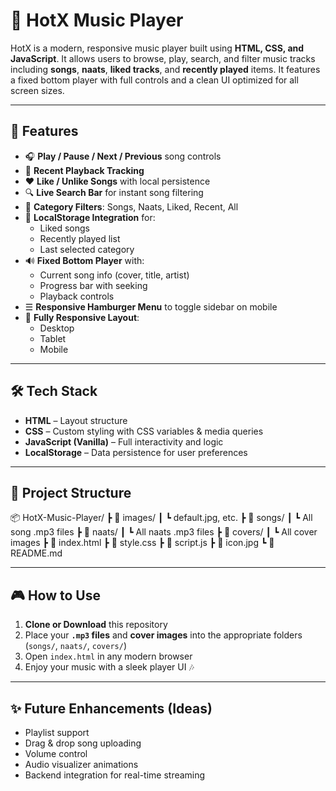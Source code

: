 # 🎵 HotX Music Player

HotX is a modern, responsive music player built using **HTML, CSS, and JavaScript**. It allows users to browse, play, search,
and filter music tracks including **songs**, **naats**, **liked tracks**, and **recently played** items.
It features a fixed bottom player with full controls and a clean UI optimized for all screen sizes.

---

## 🚀 Features

- 🎧 **Play / Pause / Next / Previous** song controls  
- 🔁 **Recent Playback Tracking**  
- ❤️ **Like / Unlike Songs** with local persistence  
- 🔍 **Live Search Bar** for instant song filtering  
- 📂 **Category Filters**: Songs, Naats, Liked, Recent, All  
- 🧠 **LocalStorage Integration** for:
    - Liked songs
    - Recently played list
    - Last selected category
- 🔊 **Fixed Bottom Player** with:
    - Current song info (cover, title, artist)
    - Progress bar with seeking
    - Playback controls
- ☰ **Responsive Hamburger Menu** to toggle sidebar on mobile  
- 📱 **Fully Responsive Layout**:
    - Desktop
    - Tablet
    - Mobile

---

## 🛠️ Tech Stack

- **HTML** – Layout structure  
- **CSS** – Custom styling with CSS variables & media queries  
- **JavaScript (Vanilla)** – Full interactivity and logic  
- **LocalStorage** – Data persistence for user preferences

---

## 📁 Project Structure

📦 HotX-Music-Player/
┣ 📁 images/
┃ ┗ default.jpg, etc.
┣ 📁 songs/
┃ ┗ All song .mp3 files
┣ 📁 naats/
┃ ┗ All naats .mp3 files
┣ 📁 covers/
┃ ┗ All cover images
┣ 📄 index.html
┣ 📄 style.css
┣ 📄 script.js
┣ 📄 icon.jpg
┗ 📄 README.md

---

## 🎮 How to Use

1. **Clone or Download** this repository  
2. Place your **`.mp3` files** and **cover images** into the appropriate folders (`songs/`, `naats/`, `covers/`)  
3. Open `index.html` in any modern browser  
4. Enjoy your music with a sleek player UI 🎶  

---

## ✨ Future Enhancements (Ideas)

- Playlist support  
- Drag & drop song uploading  
- Volume control   
- Audio visualizer animations  
- Backend integration for real-time streaming




